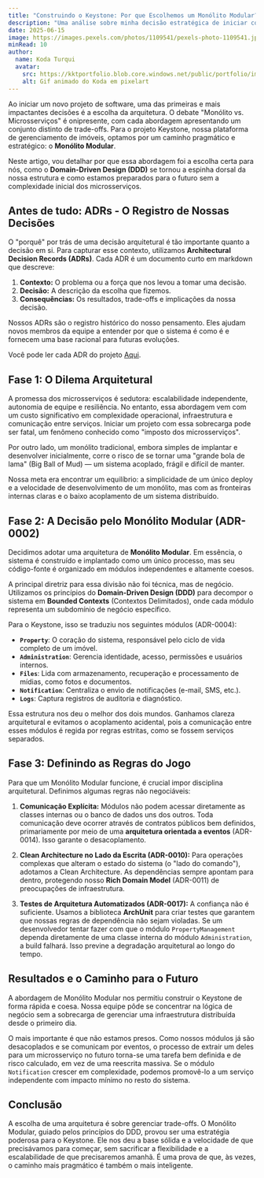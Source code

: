 ```yaml
---
title: "Construindo o Keystone: Por que Escolhemos um Monólito Modular?"
description: "Uma análise sobre minha decisão estratégica de iniciar com uma arquitetura de Monólito Modular, combinando a velocidade de desenvolvimento de um monolito com a escalabilidade futura de microsserviços através do Domain-Driven Design."
date: 2025-06-15
image: https://images.pexels.com/photos/1109541/pexels-photo-1109541.jpeg?auto=compress&cs=tinysrgb&w=1260&h=750&dpr=1
minRead: 10
author:
  name: Koda Turqui
  avatar:
    src: https://kktportfolio.blob.core.windows.net/public/portfolio/images/20250809_2318_Homem com Fones_remix_01k28w7xx5ehz85pss8pqtxek5-1.webp
    alt: Gif animado do Koda em pixelart
---
```


Ao iniciar um novo projeto de software, uma das primeiras e mais impactantes decisões é a escolha da arquitetura. O debate "Monólito vs. Microsserviços" é onipresente, com cada abordagem apresentando um conjunto distinto de trade-offs. Para o projeto Keystone, nossa plataforma de gerenciamento de imóveis, optamos por um caminho pragmático e estratégico: o **Monólito Modular**.

Neste artigo, vou detalhar por que essa abordagem foi a escolha certa para nós, como o **Domain-Driven Design (DDD)** se tornou a espinha dorsal da nossa estrutura e como estamos preparados para o futuro sem a complexidade inicial dos microsserviços.

## Antes de tudo: ADRs - O Registro de Nossas Decisões

O "porquê" por trás de uma decisão arquitetural é tão importante quanto a decisão em si. Para capturar esse contexto, utilizamos **Architectural Decision Records (ADRs)**. Cada ADR é um documento curto em markdown que descreve:
1.  **Contexto:** O problema ou a força que nos levou a tomar uma decisão.
2.  **Decisão:** A descrição da escolha que fizemos.
3.  **Consequências:** Os resultados, trade-offs e implicações da nossa decisão.

Nossos ADRs são o registro histórico do nosso pensamento. Eles ajudam novos membros da equipe a entender por que o sistema é como é e fornecem uma base racional para futuras evoluções.

Você pode ler cada ADR do projeto [Aqui](https://github.com/koda-kaolinite/keystone_api/tree/main/docs/ARCHITECTURE-DESICION-LOG).

## Fase 1: O Dilema Arquitetural

A promessa dos microsserviços é sedutora: escalabilidade independente, autonomia de equipe e resiliência. No entanto, essa abordagem vem com um custo significativo em complexidade operacional, infraestrutura e comunicação entre serviços. Iniciar um projeto com essa sobrecarga pode ser fatal, um fenômeno conhecido como "imposto dos microsserviços".

Por outro lado, um monólito tradicional, embora simples de implantar e desenvolver inicialmente, corre o risco de se tornar uma "grande bola de lama" (Big Ball of Mud) — um sistema acoplado, frágil e difícil de manter.

Nossa meta era encontrar um equilíbrio: a simplicidade de um único deploy e a velocidade de desenvolvimento de um monólito, mas com as fronteiras internas claras e o baixo acoplamento de um sistema distribuído.

## Fase 2: A Decisão pelo Monólito Modular (ADR-0002)

Decidimos adotar uma arquitetura de **Monólito Modular**. Em essência, o sistema é construído e implantado como um único processo, mas seu código-fonte é organizado em módulos independentes e altamente coesos.

A principal diretriz para essa divisão não foi técnica, mas de negócio. Utilizamos os princípios do **Domain-Driven Design (DDD)** para decompor o sistema em **Bounded Contexts** (Contextos Delimitados), onde cada módulo representa um subdomínio de negócio específico.

Para o Keystone, isso se traduziu nos seguintes módulos (ADR-0004):

-   **`Property`**: O coração do sistema, responsável pelo ciclo de vida completo de um imóvel.
-   **`Administration`**: Gerencia identidade, acesso, permissões e usuários internos.
-   **`Files`**: Lida com armazenamento, recuperação e processamento de mídias, como fotos e documentos.
-   **`Notification`**: Centraliza o envio de notificações (e-mail, SMS, etc.).
-   **`Logs`**: Captura registros de auditoria e diagnóstico.

Essa estrutura nos deu o melhor dos dois mundos. Ganhamos clareza arquitetural e evitamos o acoplamento acidental, pois a comunicação entre esses módulos é regida por regras estritas, como se fossem serviços separados.

## Fase 3: Definindo as Regras do Jogo

Para que um Monólito Modular funcione, é crucial impor disciplina arquitetural. Definimos algumas regras não negociáveis:

1.  **Comunicação Explícita:** Módulos não podem acessar diretamente as classes internas ou o banco de dados uns dos outros. Toda comunicação deve ocorrer através de contratos públicos bem definidos, primariamente por meio de uma **arquitetura orientada a eventos** (ADR-0014). Isso garante o desacoplamento.

2.  **Clean Architecture no Lado da Escrita (ADR-0010):** Para operações complexas que alteram o estado do sistema (o "lado do comando"), adotamos a Clean Architecture. As dependências sempre apontam para dentro, protegendo nosso **Rich Domain Model** (ADR-0011) de preocupações de infraestrutura.

3.  **Testes de Arquitetura Automatizados (ADR-0017):** A confiança não é suficiente. Usamos a biblioteca **ArchUnit** para criar testes que garantem que nossas regras de dependência não sejam violadas. Se um desenvolvedor tentar fazer com que o módulo `PropertyManagement` dependa diretamente de uma classe interna do módulo `Administration`, a build falhará. Isso previne a degradação arquitetural ao longo do tempo.

## Resultados e o Caminho para o Futuro

A abordagem de Monólito Modular nos permitiu construir o Keystone de forma rápida e coesa. Nossa equipe pôde se concentrar na lógica de negócio sem a sobrecarga de gerenciar uma infraestrutura distribuída desde o primeiro dia.

O mais importante é que não estamos presos. Como nossos módulos já são desacoplados e se comunicam por eventos, o processo de extrair um deles para um microsserviço no futuro torna-se uma tarefa bem definida e de risco calculado, em vez de uma reescrita massiva. Se o módulo `Notification` crescer em complexidade, podemos promovê-lo a um serviço independente com impacto mínimo no resto do sistema.

## Conclusão

A escolha de uma arquitetura é sobre gerenciar trade-offs. O Monólito Modular, guiado pelos princípios do DDD, provou ser uma estratégia poderosa para o Keystone. Ele nos deu a base sólida e a velocidade de que precisávamos para começar, sem sacrificar a flexibilidade e a escalabilidade de que precisaremos amanhã. É uma prova de que, às vezes, o caminho mais pragmático é também o mais inteligente.
